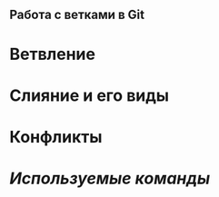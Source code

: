 ## **Работа с ветками в Git**

# Ветвление 

# Слияние и его виды

# Конфликты

# *Используемые команды*